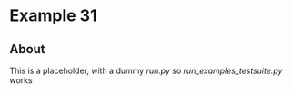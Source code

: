 ﻿# Example 31

## About
This is a placeholder, with a dummy *run.py* so *run\_examples\_testsuite.py* works
